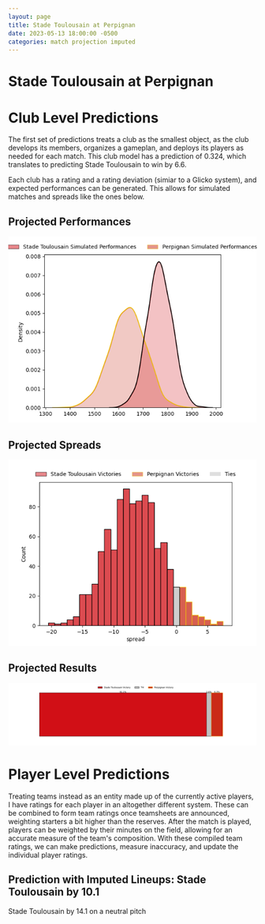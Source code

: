```yaml
---  
layout: page  
title: Stade Toulousain at Perpignan  
date: 2023-05-13 18:00:00 -0500  
categories: match projection imputed  
---
```

# Stade Toulousain at Perpignan

# Club Level Predictions


The first set of predictions treats a club as the smallest object, as the club develops its members, organizes a gameplan, and deploys its players as needed for each match. This club model has a prediction of 0.324, which translates to predicting Stade Toulousain to win by 6.6.

Each club has a rating and a rating deviation (simiar to a Glicko system), and expected performances can be generated. This allows for simulated matches and spreads like the ones below.
## Projected Performances


![Projected Performances](plots/performances_2023-05-13-Perpignan-StadeToulousain.png)
## Projected Spreads


![Projected Spreads](plots/spreads_2023-05-13-Perpignan-StadeToulousain.png)
## Projected Results


![Projected Results](plots/resultbar_2023-05-13-Perpignan-StadeToulousain.png)
# Player Level Predictions


Treating teams instead as an entity made up of the currently active players, I have ratings for each player in an altogether different system. These can be combined to form team ratings once teamsheets are announced, weighting starters a bit higher than the reserves. After the match is played, players can be weighted by their minutes on the field, allowing for an accurate measure of the team's composition. With these compiled team ratings, we can make predictions, measure inaccuracy, and update the individual player ratings.
## Prediction with Imputed Lineups: Stade Toulousain by 10.1


Stade Toulousain by 14.1 on a neutral pitch


